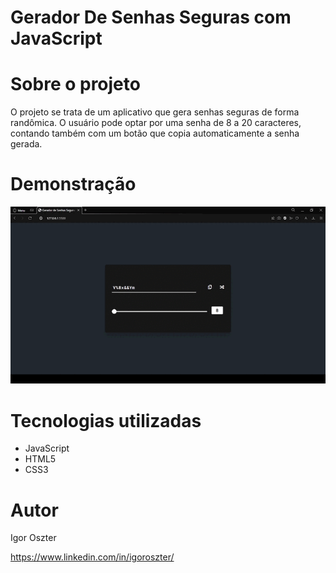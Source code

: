 # Gerador De Senhas Seguras com JavaScript

# Sobre o projeto
O projeto se trata de um aplicativo que gera senhas seguras de forma randômica. 
O usuário pode optar por uma senha de 8 a 20 caracteres, contando também com um botão 
que copia automaticamente a senha gerada.

# Demonstração

![Projeto](https://github.com/igoroszter/gerador-de-senhas-seguras/blob/main/demo.gif)

# Tecnologias utilizadas
- JavaScript
- HTML5
- CSS3

# Autor

Igor Oszter

https://www.linkedin.com/in/igoroszter/
